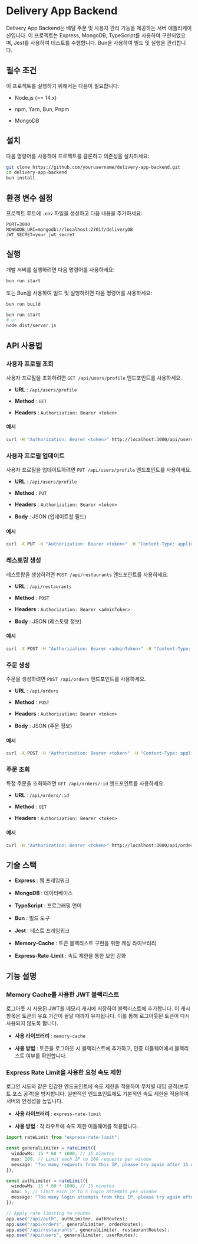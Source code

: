 # Delivery App Backend

Delivery App Backend는 배달 주문 및 사용자 관리 기능을 제공하는 서버 애플리케이션입니다. 이 프로젝트는 Express, MongoDB, TypeScript를 사용하여 구현되었으며, Jest를 사용하여 테스트를 수행합니다. Bun을 사용하여 빌드 및 실행을 관리합니다.

## 필수 조건

이 프로젝트를 실행하기 위해서는 다음이 필요합니다:

- Node.js (>= 14.x)

- npm, Yarn, Bun, Pnpm

- MongoDB

## 설치

다음 명령어를 사용하여 프로젝트를 클론하고 의존성을 설치하세요:

```sh
git clone https://github.com/yourusername/delivery-app-backend.git
cd delivery-app-backend
bun install
```

## 환경 변수 설정 
프로젝트 루트에 `.env` 파일을 생성하고 다음 내용을 추가하세요:

```env
PORT=3000
MONGODB_URI=mongodb://localhost:27017/deliveryDB
JWT_SECRET=your_jwt_secret
```

## 실행 

개발 서버를 실행하려면 다음 명령어를 사용하세요:


```sh
bun run start
```

또는 Bun을 사용하여 빌드 및 실행하려면 다음 명령어를 사용하세요:


```sh
bun run build

bun run start
# or
node dist/server.js
```

## API 사용법 

### 사용자 프로필 조회 
사용자 프로필을 조회하려면 `GET /api/users/profile` 엔드포인트를 사용하세요. 
- **URL**  : `/api/users/profile`
 
- **Method**  : `GET`
 
- **Headers**  : `Authorization: Bearer <token>`

#### 예시 


```sh
curl -H "Authorization: Bearer <token>" http://localhost:3000/api/users/profile
```

### 사용자 프로필 업데이트 
사용자 프로필을 업데이트하려면 `PUT /api/users/profile` 엔드포인트를 사용하세요. 
- **URL**  : `/api/users/profile`
 
- **Method**  : `PUT`
 
- **Headers**  : `Authorization: Bearer <token>`
 
- **Body**  : JSON (업데이트할 필드)

#### 예시 


```sh
curl -X PUT -H "Authorization: Bearer <token>" -H "Content-Type: application/json" -d '{"name":"Updated Name"}' http://localhost:3000/api/users/profile
```

### 레스토랑 생성 
레스토랑을 생성하려면 `POST /api/restaurants` 엔드포인트를 사용하세요. 
- **URL**  : `/api/restaurants`
 
- **Method**  : `POST`
 
- **Headers**  : `Authorization: Bearer <adminToken>`
 
- **Body**  : JSON (레스토랑 정보)

#### 예시 


```sh
curl -X POST -H "Authorization: Bearer <adminToken>" -H "Content-Type: application/json" -d '{"name":"New Restaurant", "address":"123 New St", "cuisine":"New Cuisine", "menu":[{"name":"Sample Dish", "description":"Delicious dish", "price":10.99}]}' http://localhost:3000/api/restaurants
```

### 주문 생성 
주문을 생성하려면 `POST /api/orders` 엔드포인트를 사용하세요. 
- **URL**  : `/api/orders`
 
- **Method**  : `POST`
 
- **Headers**  : `Authorization: Bearer <token>`
 
- **Body**  : JSON (주문 정보)

#### 예시 


```sh
curl -X POST -H "Authorization: Bearer <token>" -H "Content-Type: application/json" -d '{"restaurant": "restaurantId", "items": [{"name": "Item 1", "price": 10, "quantity": 2}], "totalAmount": 20}' http://localhost:3000/api/orders
```

### 주문 조회 
특정 주문을 조회하려면 `GET /api/orders/:id` 엔드포인트를 사용하세요. 
- **URL**  : `/api/orders/:id`
 
- **Method**  : `GET`
 
- **Headers**  : `Authorization: Bearer <token>`

#### 예시 


```sh
curl -H "Authorization: Bearer <token>" http://localhost:3000/api/orders/orderId
```

## 기술 스택 
 
- **Express**  : 웹 프레임워크
 
- **MongoDB**  : 데이터베이스
 
- **TypeScript**  : 프로그래밍 언어
 
- **Bun**  : 빌드 도구
 
- **Jest**  : 테스트 프레임워크
 
- **Memory-Cache**  : 토큰 블랙리스트 구현을 위한 캐싱 라이브러리
 
- **Express-Rate-Limit**  : 속도 제한을 통한 보안 강화

## 기능 설명 

### Memory Cache를 사용한 JWT 블랙리스트 

로그아웃 시 사용된 JWT를 메모리 캐시에 저장하여 블랙리스트에 추가합니다. 이 캐시 항목은 토큰의 유효 기간이 끝날 때까지 유지됩니다. 이를 통해 로그아웃된 토큰이 다시 사용되지 않도록 합니다.
 
- **사용 라이브러리**  : `memory-cache`
 
- **사용 방법**  : 토큰을 로그아웃 시 블랙리스트에 추가하고, 인증 미들웨어에서 블랙리스트 여부를 확인합니다.

### Express Rate Limit을 사용한 요청 속도 제한 

로그인 시도와 같은 민감한 엔드포인트에 속도 제한을 적용하여 무차별 대입 공격(브루트 포스 공격)을 방지합니다. 일반적인 엔드포인트에도 기본적인 속도 제한을 적용하여 서버의 안정성을 높입니다.
 
- **사용 라이브러리**  : `express-rate-limit`
 
- **사용 방법**  : 각 라우트에 속도 제한 미들웨어를 적용합니다.


```typescript
import rateLimit from "express-rate-limit";

const generalLimiter = rateLimit({
  windowMs: 15 * 60 * 1000, // 15 minutes
  max: 100, // Limit each IP to 100 requests per window
  message: "Too many requests from this IP, please try again after 15 minutes",
});

const authLimiter = rateLimit({
  windowMs: 15 * 60 * 1000, // 15 minutes
  max: 5, // Limit each IP to 5 login attempts per window
  message: "Too many login attempts from this IP, please try again after 15 minutes",
});

// Apply rate limiting to routes
app.use("/api/auth", authLimiter, authRoutes);
app.use("/api/orders", generalLimiter, orderRoutes);
app.use("/api/restaurants", generalLimiter, restaurantRoutes);
app.use("/api/users", generalLimiter, userRoutes);
```
